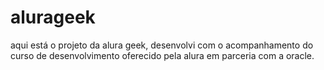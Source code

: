 # alurageek
aqui está o projeto da alura geek, desenvolvi com o acompanhamento do curso de desenvolvimento oferecido pela alura em parceria com a oracle.
